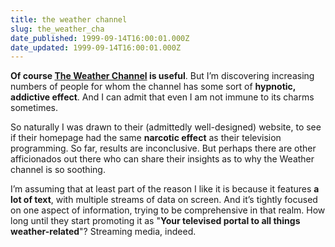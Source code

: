 ```yaml
---
title: the weather channel
slug: the_weather_cha
date_published: 1999-09-14T16:00:01.000Z
date_updated: 1999-09-14T16:00:01.000Z
---
```


**Of course [The Weather Channel](http://www.weather.com) is useful**. But I’m discovering increasing numbers of people for whom the channel has some sort of **hypnotic, addictive effect**. And I can admit that even I am not immune to its charms sometimes.

So naturally I was drawn to their (admittedly well-designed) website, to see if their homepage had the same **narcotic effect** as their television programming. So far, results are inconclusive. But perhaps there are other afficionados out there who can share their insights as to why the Weather channel is so soothing.

I’m assuming that at least part of the reason I like it is because it features **a lot of text**, with multiple streams of data on screen. And it’s tightly focused on one aspect of information, trying to be comprehensive in that realm. How long until they start promoting it as "**Your televised portal to all things weather-related**"? Streaming media, indeed.
